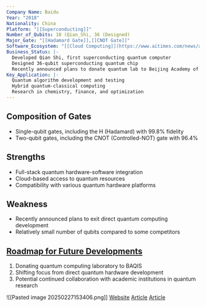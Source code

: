 ```yaml
---
Company Name: Baidu
Year: "2018"
Nationality: China
Platform: "[[Superconducting]]"
Number_of_Qubits: 10 (Qian_Shi, 36 (Designed)
Major_Gate: "[[Hadamard Gate]],[[CNOT Gate]]"
Software_Ecosystem: "[[Cloud Computing]](https://www.aitimes.com/news/articleView.html?idxno=132427)"
Business_Status: |-
  Developed Qian Shi, first superconducting quantum computer
  Designed 36-qubit superconducting quantum chip
  Recently announced plans to donate quantum lab to Beijing Academy of Quantum Information Sciences (BAQIS)
Key_Application: |-
  Quantum algorithm development and testing  
  Hybrid quantum-classical computing  
  Research in chemistry, finance, and optimization
---
```

 
## Composition of Gates
- Single-qubit gates, including the H (Hadamard) with 99.8% fidelity
- Two-qubit gates, including the CNOT (Controlled-NOT) gate with 96.4%

## Strengths
- Full-stack quantum hardware-software integration
- Cloud-based access to quantum resources
- Compatibility with various quantum hardware platforms

## Weakness
- Recently announced plans to exit direct quantum computing development
- Relatively small number of qubits compared to some competitors

## [Roadmap for Future Developments](https://quantumzeitgeist.com/baidu-donates-quantum-computing-lab-to-baqis-echoing-alibabas-move/)
1. Donating quantum computing laboratory to BAQIS
2. Shifting focus from direct quantum hardware development
3. Potential continued collaboration with academic institutions in quantum research

![[Pasted image 20250227153406.png]]
[Website](https://research.baidu.com/Research_Areas/index-view?id=75)
[Article](https://spectrum.ieee.org/china-quantum-computer-alibaba-baidu)
[Article](https://thequantuminsider.com/2022/08/25/baidu-releases-qian-shi-a-superconducting-quantum-computer-cloud-access-platform/)
